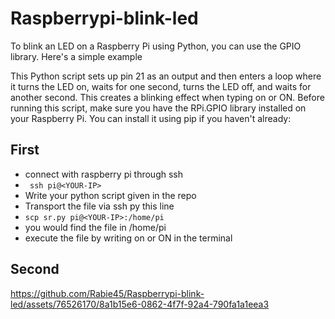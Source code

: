 # Raspberrypi-blink-led
To blink an LED on a Raspberry Pi using Python, you can use the GPIO library. Here's a simple example

This Python script sets up pin 21 as an output and then enters a loop where it turns the LED on, waits for one second, turns the LED off, and waits for another second. This creates a blinking effect when typing on or ON.
Before running this script, make sure you have the RPi.GPIO library installed on your Raspberry Pi. You can install it using pip if you haven't already:

## First 
 - connect with raspberry pi through ssh
 - ``` ssh pi@<YOUR-IP>```
 - Write your python script given in the repo
 - Transport the file via ssh py this line
 - ``` scp sr.py pi@<YOUR-IP>:/home/pi ```
 - you would find the file in /home/pi
 - execute the file by writing on or ON in the terminal 
## Second 
https://github.com/Rabie45/Raspberrypi-blink-led/assets/76526170/8a1b15e6-0862-4f7f-92a4-790fa1a1eea3

